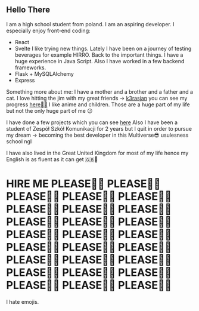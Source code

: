 ## Hello There
I am a high school student from poland.
I am an aspiring developer. I especially enjoy front-end coding:
+ React
+ Svelte
I like trying new things. Lately I have been on a journey of testing beverages for example HIRRO.
Back to the important things. I have a huge experience in Java Script. Also I have worked in a few backend frameworks.
+ Flask + MySQLAlchemy
+ Express

Something more about me:
I have a mother and a brother and a father and a cat. 
I love hitting the jim with my great friends -> [k3rasjan](github.com/k3rasjan) you can see my progress [here💪🏿](https://hevy.com/user/akre)
I like anime and children. Those are a huge part of my life but not the only huge part of me 😉

I have done a few projects which you can see [here](github.com/xAkre)
Also I have been a student of Zespół Szkół Komunikacji for 2 years but I quit in order to pursue my dream -> becoming the best developer in this Multiverse😎 usulesness school ngl

I have also lived in the Great United Kingdom for most of my life hence my English is as fluent as it can get 🇬🇧🧐


# HIRE ME PLEASE🙏🏽 PLEASE🙏🏽 PLEASE🙏🏽 PLEASE🙏🏽 PLEASE🙏🏽 PLEASE🙏🏽 PLEASE🙏🏽 PLEASE🙏🏽 PLEASE🙏🏽 PLEASE🙏🏽 PLEASE🙏🏽 PLEASE🙏🏽 PLEASE🙏🏽 PLEASE🙏🏽 PLEASE🙏🏽 PLEASE🙏🏽 PLEASE🙏🏽 PLEASE🙏🏽 PLEASE🙏🏽 PLEASE🙏🏽 PLEASE🙏🏽 PLEASE🙏🏽 PLEASE🙏🏽 PLEASE🙏🏽 PLEASE🙏🏽 PLEASE🙏🏽 


I hate emojis.
